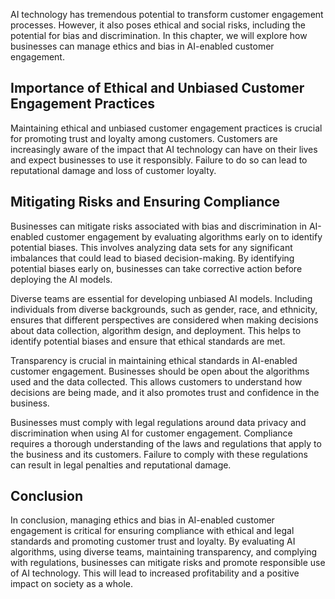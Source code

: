 
AI technology has tremendous potential to transform customer engagement processes. However, it also poses ethical and social risks, including the potential for bias and discrimination. In this chapter, we will explore how businesses can manage ethics and bias in AI-enabled customer engagement.

Importance of Ethical and Unbiased Customer Engagement Practices
----------------------------------------------------------------

Maintaining ethical and unbiased customer engagement practices is crucial for promoting trust and loyalty among customers. Customers are increasingly aware of the impact that AI technology can have on their lives and expect businesses to use it responsibly. Failure to do so can lead to reputational damage and loss of customer loyalty.

Mitigating Risks and Ensuring Compliance
----------------------------------------

Businesses can mitigate risks associated with bias and discrimination in AI-enabled customer engagement by evaluating algorithms early on to identify potential biases. This involves analyzing data sets for any significant imbalances that could lead to biased decision-making. By identifying potential biases early on, businesses can take corrective action before deploying the AI models.

Diverse teams are essential for developing unbiased AI models. Including individuals from diverse backgrounds, such as gender, race, and ethnicity, ensures that different perspectives are considered when making decisions about data collection, algorithm design, and deployment. This helps to identify potential biases and ensure that ethical standards are met.

Transparency is crucial in maintaining ethical standards in AI-enabled customer engagement. Businesses should be open about the algorithms used and the data collected. This allows customers to understand how decisions are being made, and it also promotes trust and confidence in the business.

Businesses must comply with legal regulations around data privacy and discrimination when using AI for customer engagement. Compliance requires a thorough understanding of the laws and regulations that apply to the business and its customers. Failure to comply with these regulations can result in legal penalties and reputational damage.

Conclusion
----------

In conclusion, managing ethics and bias in AI-enabled customer engagement is critical for ensuring compliance with ethical and legal standards and promoting customer trust and loyalty. By evaluating AI algorithms, using diverse teams, maintaining transparency, and complying with regulations, businesses can mitigate risks and promote responsible use of AI technology. This will lead to increased profitability and a positive impact on society as a whole.
